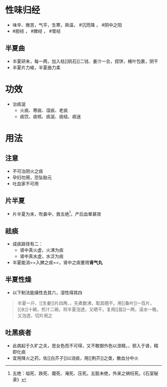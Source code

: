 # 性味归经
- 味辛、微苦，气平，生寒，熟温， #沉而降 ， #阴中之阳 
- #胆经 ， #脾经 ， #胃经 
## 半夏曲
- 半夏研末，每一两，加入枯[[矾石]]二钱、姜汁一合，捏饼，楮叶包裹，阴干
- 半夏片力峻，半夏曲力柔
# 功效
- 治痰涎
    - 火痰、寒痰、湿痰、老痰
    - 痰饮、痰核、痰涎、痰结、痰迷
# 用法
## 注意
- 不可治阴火之痰
- 孕妇勿用，恐坠胎元
- 吐血家不可用
## 片半夏
- 片半夏为末，吹鼻中，救五绝[^1]，产后血晕甚效
## 祛痰
- 成痰路径有二：
    - 肾中真火虚，火沸为痰
    - 肾中真水虚，水泛为痰
- 半夏能消==入脾之痰==，肾中之痰要用**肾气丸**
## 半夏性燥
- 以下制法能燥性去其六，湿性得其四
>半夏一斤、[[生姜]]片四两、，先煮数沸，取其晒干。用[[桑叶]]一百片，[[水]]十碗，煎汁二碗，将半夏泡透，又晒干。复用[[盐]]一两，滚水一晚，又泡透，切片用之
## 吐**黑痰**者
- 此病起于久旷之夫，思女色而不可得，又不敢御外色以泄精，，邪入于肾，精即化痰
- 宜用降火之药，佐[[白芥子]]以消痰，用[[荆芥]]之类，散血分中火




[^1]:五绝：缢死、跌死、魇死、淹死、压死。五脏未绝，外来之祸枉死。《石室秘录》